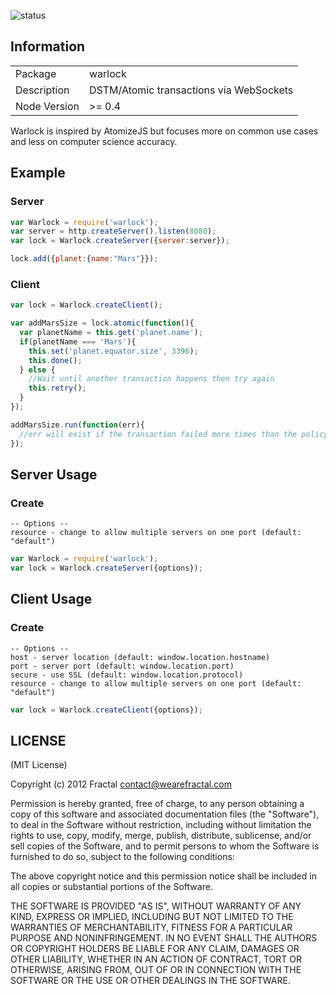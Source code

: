 ![status](https://secure.travis-ci.org/wearefractal/warlock.png?branch=master)

## Information

<table>
<tr>
<td>Package</td>
<td>warlock</td>
</tr>
<tr>
<td>Description</td>
<td>DSTM/Atomic transactions via WebSockets</td>
</tr>
<tr>
<td>Node Version</td>
<td>>= 0.4</td>
</tr>
</table>

Warlock is inspired by AtomizeJS but focuses more on common use cases and less on computer science accuracy.

## Example

### Server

```javascript
var Warlock = require('warlock');
var server = http.createServer().listen(8080);
var lock = Warlock.createServer({server:server});

lock.add({planet:{name:"Mars"}});
```

### Client

```javascript
var lock = Warlock.createClient();

var addMarsSize = lock.atomic(function(){
  var planetName = this.get('planet.name');
  if(planetName === 'Mars'){
    this.set('planet.equator.size', 3396);
    this.done();
  } else {
    //Wait until another transaction happens then try again
    this.retry();
  }
});

addMarsSize.run(function(err){
  //err will exist if the transaction failed more times than the policy allows
});
```

## Server Usage

### Create

```
-- Options --
resource - change to allow multiple servers on one port (default: "default")
```

```javascript
var Warlock = require('warlock');
var lock = Warlock.createServer({options});
```

## Client Usage

### Create

```
-- Options --
host - server location (default: window.location.hostname)
port - server port (default: window.location.port)
secure - use SSL (default: window.location.protocol)
resource - change to allow multiple servers on one port (default: "default")
```

```javascript
var lock = Warlock.createClient({options});
```

## LICENSE

(MIT License)

Copyright (c) 2012 Fractal <contact@wearefractal.com>

Permission is hereby granted, free of charge, to any person obtaining
a copy of this software and associated documentation files (the
"Software"), to deal in the Software without restriction, including
without limitation the rights to use, copy, modify, merge, publish,
distribute, sublicense, and/or sell copies of the Software, and to
permit persons to whom the Software is furnished to do so, subject to
the following conditions:

The above copyright notice and this permission notice shall be
included in all copies or substantial portions of the Software.

THE SOFTWARE IS PROVIDED "AS IS", WITHOUT WARRANTY OF ANY KIND,
EXPRESS OR IMPLIED, INCLUDING BUT NOT LIMITED TO THE WARRANTIES OF
MERCHANTABILITY, FITNESS FOR A PARTICULAR PURPOSE AND
NONINFRINGEMENT. IN NO EVENT SHALL THE AUTHORS OR COPYRIGHT HOLDERS BE
LIABLE FOR ANY CLAIM, DAMAGES OR OTHER LIABILITY, WHETHER IN AN ACTION
OF CONTRACT, TORT OR OTHERWISE, ARISING FROM, OUT OF OR IN CONNECTION
WITH THE SOFTWARE OR THE USE OR OTHER DEALINGS IN THE SOFTWARE.
